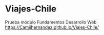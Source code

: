 # Viajes-Chile
Prueba módulo Fundamentos Desarrollo Web
https://Camiihernandez.github.io/Viajes-Chile/
